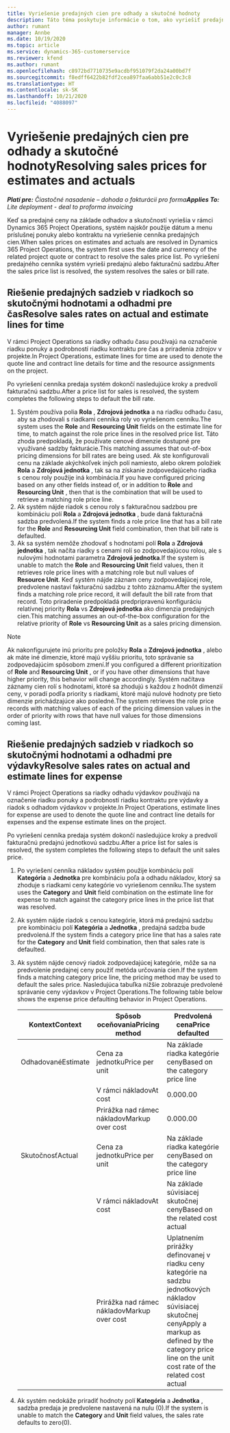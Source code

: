 ```yaml
---
title: Vyriešenie predajných cien pre odhady a skutočné hodnoty
description: Táto téma poskytuje informácie o tom, ako vyriešiť predajné ceny pre odhady a skutočné hodnoty.
author: rumant
manager: Annbe
ms.date: 10/19/2020
ms.topic: article
ms.service: dynamics-365-customerservice
ms.reviewer: kfend
ms.author: rumant
ms.openlocfilehash: c8972bd7710735e9acdbf951079f2da24a00bd7f
ms.sourcegitcommit: f8edff6422b82fdf2cea897faa6abb51e2c0c3c8
ms.translationtype: HT
ms.contentlocale: sk-SK
ms.lasthandoff: 10/21/2020
ms.locfileid: "4088097"
---
```

# <a name="resolving-sales-prices-for-estimates-and-actuals"></a><span data-ttu-id="1b1b0-103">Vyriešenie predajných cien pre odhady a skutočné hodnoty</span><span class="sxs-lookup"><span data-stu-id="1b1b0-103">Resolving sales prices for estimates and actuals</span></span>

<span data-ttu-id="1b1b0-104">_**Platí pre:** Čiastočné nasadenie – dohoda o fakturácii pro forma_</span><span class="sxs-lookup"><span data-stu-id="1b1b0-104">_**Applies To:** Lite deployment - deal to proforma invoicing_</span></span>

<span data-ttu-id="1b1b0-105">Keď sa predajné ceny na základe odhadov a skutočností vyriešia v rámci Dynamics 365 Project Operations, systém najskôr použije dátum a menu príslušnej ponuky alebo kontraktu na vyriešenie cenníka predajných cien.</span><span class="sxs-lookup"><span data-stu-id="1b1b0-105">When sales prices on estimates and actuals are resolved in Dynamics 365 Project Operations, the system first uses the date and currency of the related project quote or contract to resolve the sales price list.</span></span> <span data-ttu-id="1b1b0-106">Po vyriešení predajného cenníka systém vyrieši predajnú alebo fakturačnú sadzbu.</span><span class="sxs-lookup"><span data-stu-id="1b1b0-106">After the sales price list is resolved, the system resolves the sales or bill rate.</span></span>

## <a name="resolve-sales-rates-on-actual-and-estimate-lines-for-time"></a><span data-ttu-id="1b1b0-107">Riešenie predajných sadzieb v riadkoch so skutočnými hodnotami a odhadmi pre čas</span><span class="sxs-lookup"><span data-stu-id="1b1b0-107">Resolve sales rates on actual and estimate lines for time</span></span>

<span data-ttu-id="1b1b0-108">V rámci Project Operations sa riadky odhadu času používajú na označenie riadku ponuky a podrobností riadku kontraktu pre čas a priradenia zdrojov v projekte.</span><span class="sxs-lookup"><span data-stu-id="1b1b0-108">In Project Operations, estimate lines for time are used to denote the quote line and contract line details for time and the resource assignments on the project.</span></span>

<span data-ttu-id="1b1b0-109">Po vyriešení cenníka predaja systém dokončí nasledujúce kroky a predvolí fakturačnú sadzbu.</span><span class="sxs-lookup"><span data-stu-id="1b1b0-109">After a price list for sales is resolved, the system completes the following steps to default the bill rate.</span></span>

1. <span data-ttu-id="1b1b0-110">Systém používa polia **Rola** , **Zdrojová jednotka** a na riadku odhadu času, aby sa zhodovali s riadkami cenníka roly vo vyriešenom cenníku.</span><span class="sxs-lookup"><span data-stu-id="1b1b0-110">The system uses the **Role** and **Resourcing Unit** fields on the estimate line for time, to match against the role price lines in the resolved price list.</span></span> <span data-ttu-id="1b1b0-111">Táto zhoda predpokladá, že používate cenové dimenzie dostupné pre využívané sadzby fakturácie.</span><span class="sxs-lookup"><span data-stu-id="1b1b0-111">This matching assumes that out-of-box pricing dimensions for bill rates are being used.</span></span> <span data-ttu-id="1b1b0-112">Ak ste konfigurovali cenu na základe akýchkoľvek iných polí namiesto, alebo okrem položiek **Rola** a **Zdrojová jednotka** , tak sa na získanie zodpovedajúceho riadka s cenou roly použije iná kombinácia.</span><span class="sxs-lookup"><span data-stu-id="1b1b0-112">If you have configured pricing based on any other fields instead of, or in addition to **Role** and **Resourcing Unit** , then that is the combination that will be used to retrieve a matching role price line.</span></span>
2. <span data-ttu-id="1b1b0-113">Ak systém nájde riadok s cenou roly s fakturačnou sadzbou pre kombináciu polí **Rola** a **Zdrojová jednotka** , bude daná fakturačná sadzba predvolená.</span><span class="sxs-lookup"><span data-stu-id="1b1b0-113">If the system finds a role price line that has a bill rate for the **Role** and **Resourcing Unit** field combination, then that bill rate is defaulted.</span></span>
3. <span data-ttu-id="1b1b0-114">Ak sa systém nemôže zhodovať s hodnotami polí **Rola** a **Zdrojová jednotka** , tak načíta riadky s cenami rolí so zodpovedajúcou rolou, ale s nulovými hodnotami parametra **Zdrojová jednotka**.</span><span class="sxs-lookup"><span data-stu-id="1b1b0-114">If the system is unable to match the **Role** and **Resourcing Unit** field values, then it retrieves role price lines with a matching role but null values of **Resource Unit**.</span></span> <span data-ttu-id="1b1b0-115">Keď systém nájde záznam ceny zodpovedajúcej role, predvolene nastaví fakturačnú sadzbu z tohto záznamu.</span><span class="sxs-lookup"><span data-stu-id="1b1b0-115">After the system finds a matching role price record, it will default the bill rate from that record.</span></span> <span data-ttu-id="1b1b0-116">Toto priradenie predpokladá predpripravenú konfiguráciu relatívnej priority **Rola** vs **Zdrojová jednotka** ako dimenzia predajných cien.</span><span class="sxs-lookup"><span data-stu-id="1b1b0-116">This matching assumes an out-of-the-box configuration for the relative priority of **Role** vs **Resourcing Unit** as a sales pricing dimension.</span></span>

> [!NOTE]
> <span data-ttu-id="1b1b0-117">Ak nakonfigurujete inú prioritu pre položky **Rola** a **Zdrojová jednotka** , alebo ak máte iné dimenzie, ktoré majú vyššiu prioritu, toto správanie sa zodpovedajúcim spôsobom zmení.</span><span class="sxs-lookup"><span data-stu-id="1b1b0-117">If you configured a different prioritization of **Role** and **Resourcing Unit** , or if you have other dimensions that have higher priority, this behavior will change accordingly.</span></span> <span data-ttu-id="1b1b0-118">Systém načítava záznamy cien rolí s hodnotami, ktoré sa zhodujú s každou z hodnôt dimenzií ceny, v poradí podľa priority s riadkami, ktoré majú nulové hodnoty pre tieto dimenzie prichádzajúce ako posledné.</span><span class="sxs-lookup"><span data-stu-id="1b1b0-118">The system retrieves the role price records with matching values of each of the pricing dimension values in the order of priority with rows that have null values for those dimensions coming last.</span></span>

## <a name="resolve-sales-rates-on-actual-and-estimate-lines-for-expense"></a><span data-ttu-id="1b1b0-119">Riešenie predajných sadzieb v riadkoch so skutočnými hodnotami a odhadmi pre výdavky</span><span class="sxs-lookup"><span data-stu-id="1b1b0-119">Resolve sales rates on actual and estimate lines for expense</span></span>

<span data-ttu-id="1b1b0-120">V rámci Project Operations sa riadky odhadu výdavkov používajú na označenie riadku ponuky a podrobností riadku kontraktu pre výdavky a riadok s odhadom výdavkov v projekte.</span><span class="sxs-lookup"><span data-stu-id="1b1b0-120">In Project Operations, estimate lines for expense are used to denote the quote line and contract line details for expenses and the expense estimate lines on the project.</span></span>

<span data-ttu-id="1b1b0-121">Po vyriešení cenníka predaja systém dokončí nasledujúce kroky a predvolí fakturačnú predajnú jednotkovú sadzbu.</span><span class="sxs-lookup"><span data-stu-id="1b1b0-121">After a price list for sales is resolved, the system completes the following steps to default the unit sales price.</span></span>

1. <span data-ttu-id="1b1b0-122">Po vyriešení cenníka nákladov systém použije kombináciu polí **Kategória** a **Jednotka** pre kombináciu poľa a odhadu nákladov, ktorý sa zhoduje s riadkami ceny kategórie vo vyriešenom cenníku.</span><span class="sxs-lookup"><span data-stu-id="1b1b0-122">The system uses the **Category** and **Unit** field combination on the estimate line for expense to match against the category price lines in the price list that was resolved.</span></span>
2. <span data-ttu-id="1b1b0-123">Ak systém nájde riadok s cenou kategórie, ktorá má predajnú sadzbu pre kombináciu polí **Kategória** a **Jednotka** , predajná sadzba bude predvolená.</span><span class="sxs-lookup"><span data-stu-id="1b1b0-123">If the system finds a category price line that has a sales rate for the **Category** and **Unit** field combination, then that sales rate is defaulted.</span></span>
3. <span data-ttu-id="1b1b0-124">Ak systém nájde cenový riadok zodpovedajúcej kategórie, môže sa na predvolenie predajnej ceny použiť metóda určovania cien.</span><span class="sxs-lookup"><span data-stu-id="1b1b0-124">If the system finds a matching category price line, the pricing method may be used to default the sales price.</span></span> <span data-ttu-id="1b1b0-125">Nasledujúca tabuľka nižšie zobrazuje predvolené správanie ceny výdavkov v Project Operations.</span><span class="sxs-lookup"><span data-stu-id="1b1b0-125">The following table below shows the expense price defaulting behavior in Project Operations.</span></span>

    | <span data-ttu-id="1b1b0-126">Kontext</span><span class="sxs-lookup"><span data-stu-id="1b1b0-126">Context</span></span> | <span data-ttu-id="1b1b0-127">Spôsob oceňovania</span><span class="sxs-lookup"><span data-stu-id="1b1b0-127">Pricing method</span></span> | <span data-ttu-id="1b1b0-128">Predvolená cena</span><span class="sxs-lookup"><span data-stu-id="1b1b0-128">Price defaulted</span></span> |
    | --- | --- | --- |
    | <span data-ttu-id="1b1b0-129">Odhadované</span><span class="sxs-lookup"><span data-stu-id="1b1b0-129">Estimate</span></span> | <span data-ttu-id="1b1b0-130">Cena za jednotku</span><span class="sxs-lookup"><span data-stu-id="1b1b0-130">Price per unit</span></span> | <span data-ttu-id="1b1b0-131">Na základe riadka kategórie ceny</span><span class="sxs-lookup"><span data-stu-id="1b1b0-131">Based on the category price line</span></span> |
    | &nbsp; | <span data-ttu-id="1b1b0-132">V rámci nákladov</span><span class="sxs-lookup"><span data-stu-id="1b1b0-132">At cost</span></span> | <span data-ttu-id="1b1b0-133">0.00</span><span class="sxs-lookup"><span data-stu-id="1b1b0-133">0.00</span></span> |
    | &nbsp; | <span data-ttu-id="1b1b0-134">Prirážka nad rámec nákladov</span><span class="sxs-lookup"><span data-stu-id="1b1b0-134">Markup over cost</span></span> | <span data-ttu-id="1b1b0-135">0.00</span><span class="sxs-lookup"><span data-stu-id="1b1b0-135">0.00</span></span> |
    | <span data-ttu-id="1b1b0-136">Skutočnosť</span><span class="sxs-lookup"><span data-stu-id="1b1b0-136">Actual</span></span> | <span data-ttu-id="1b1b0-137">Cena za jednotku</span><span class="sxs-lookup"><span data-stu-id="1b1b0-137">Price per unit</span></span> | <span data-ttu-id="1b1b0-138">Na základe riadka kategórie ceny</span><span class="sxs-lookup"><span data-stu-id="1b1b0-138">Based on the category price line</span></span> |
    | &nbsp; | <span data-ttu-id="1b1b0-139">V rámci nákladov</span><span class="sxs-lookup"><span data-stu-id="1b1b0-139">At cost</span></span> | <span data-ttu-id="1b1b0-140">Na základe súvisiacej skutočnej ceny</span><span class="sxs-lookup"><span data-stu-id="1b1b0-140">Based on the related cost actual</span></span> |
    | &nbsp; | <span data-ttu-id="1b1b0-141">Prirážka nad rámec nákladov</span><span class="sxs-lookup"><span data-stu-id="1b1b0-141">Markup over cost</span></span> | <span data-ttu-id="1b1b0-142">Uplatnením prirážky definovanej v riadku ceny kategórie na sadzbu jednotkových nákladov súvisiacej skutočnej ceny</span><span class="sxs-lookup"><span data-stu-id="1b1b0-142">Apply a markup as defined by the category price line on the unit cost rate of the related cost actual</span></span> |

4. <span data-ttu-id="1b1b0-143">Ak systém nedokáže priradiť hodnoty polí **Kategória** a **Jednotka** , sadzba predaja je predvolene nastavená na nulu (0).</span><span class="sxs-lookup"><span data-stu-id="1b1b0-143">If the system is unable to match the **Category** and **Unit** field values, the sales rate defaults to zero(0).</span></span>
